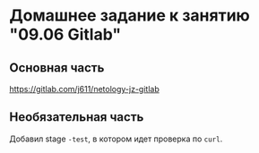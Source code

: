 # Домашнее задание к занятию "09.06 Gitlab"

## Основная часть

https://gitlab.com/j611/netology-jz-gitlab


## Необязательная часть

Добавил stage `-test`, в котором идет проверка по `curl`.
